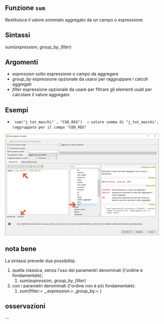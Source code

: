 ## Funzione `sum`

Restituisce il valore sommato aggregato da un campo o espressione.

## Sintassi

sum(_expression, group_by, filter_)

## Argomenti

* _expression_ sotto espressione o campo da aggregare
* _group_by_ espressione opzionale da usarsi per raggruppare i calcoli aggregati
* _filter_ espressione opzionale da usare per filtrare gli elementi usati per calcolare il valore aggregato

## Esempi

* ` sum("j_tot_maschi" , "COD_REG")  → valore somma di "j_tot_maschi", raggruppato per il campo "COD_REG"`

<img src="/img/aggregates/sum/sum1.png">

## nota bene

La sintassi prevede due possibilità:
1. quella classica, senza l'uso dei paramentri denominati (l'ordine è fondamentale);
    1. sum(_expression, group_by, filter_)
2. con i parametri denominati (l'ordine non è più fondamentale): 
    1. sum(filter:= ,_expression:= ,group_by:= )

## osservazioni

--